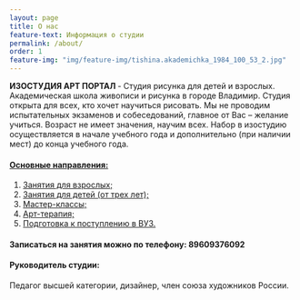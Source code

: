 ```yaml
---
layout: page
title: О нас
feature-text: Информация о студии
permalink: /about/
order: 1
feature-img: "img/feature-img/tishina.akademichka_1984_100_53_2.jpg"
---
```

<strong>ИЗОСТУДИЯ АРТ ПОРТАЛ </strong> - Студия рисунка для детей и взрослых. Академическая школа живописи и рисунка в городе Владимир. Студия открыта для всех, кто хочет научиться рисовать. Мы не проводим испытательных экзаменов и собеседований, главное от Вас – желание учиться. Возраст не имеет значения, научим всех. Набор в изостудию осуществляется в начале учебного года и дополнительно (при наличии мест) до конца учебного года.
<h4><strong><a href="/programm/">Основные направления:</a></strong></h4>
<ol>
  <li><a href="/programm/index.html#lesson-for-adults">Занятия для взрослых;</a></li>
  <li><a href="/programm/index.html#lesson-for-children">Занятия для детей (от трех лет);</a></li>
  <li><a href="/programm/index.html#master-class">Мастер-классы;</a></li>
  <li><a href="/art-therapy/">Арт-терапия;</a></li>
  <li><a href="/programm/index.html#preparation-for-exams">Подготовка к поступлению в ВУЗ.</a></li>
</ol>

<h4><strong>Записаться на занятия можно по телефону: 89609376092</strong></h4>
<h4><strong>Руководитель студии:</strong></h4>
Педагог высшей категории, дизайнер, член союза художников России.
